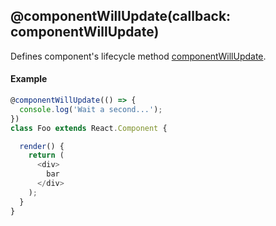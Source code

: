 ## @componentWillUpdate(callback: componentWillUpdate)

Defines component's lifecycle method [componentWillUpdate](https://facebook.github.io/react/docs/component-specs.html#updating-componentwillupdate).

#### Example

```js
@componentWillUpdate(() => {
  console.log('Wait a second...');
})
class Foo extends React.Component {

  render() {
    return (
      <div>
        bar
      </div>
    );
  }
}
```

